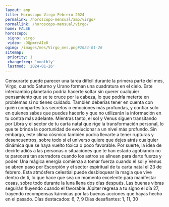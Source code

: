 ```yaml
---
layout: amp
title: Horoscopo Virgo Febrero 2024 
permalink: /horoscopo-mensual/amp/virgo/
normallink: /horoscopo-mensual/virgo/
home: FALSE
horoscopo:
 signo: virgo
 video: -DQpmrrAIeU
ogimg: /images/mes/Virgo_mes.png#2024-01-26
sitemap:
 priority: 1
 changefreq: 'monthly'
 lastmod: '2024-01-26'
---
```



Censurarte puede parecer una tarea difícil durante la primera parte del mes, Virgo, cuando Saturno y Urano forman una cuadratura en el cielo. Este intercambio planetario podría hacerte soltar sin querer cualquier pensamiento que se te cruce por la cabeza, lo que podría meterte en problemas si no tienes cuidado. También deberías tener en cuenta con quién compartes tus secretos o emociones más profundas, y confiar solo en quienes sabes que puedes hacerlo y que no utilizarán la información en tu contra más adelante.
Mientras tanto, el sol y Venus siguen transitando por Libra y el sector de tu carta natal que rige la transformación personal, lo que te brinda la oportunidad de evolucionar a un nivel más profundo. Sin embargo, este clima cósmico también podría llevarte a tener rupturas y desencuentros, sobre todo si el universo quiere que dejes atrás cualquier dinámica que se haya vuelto tóxica o poco favorable. Por suerte, la idea de decirle adiós a las personas o situaciones que te han estado agobiando no te parecerá tan aterradora cuando los astros se alinean para darte fuerza y poder.
Una mágica energía comienza a tomar fuerza cuando el sol y Venus se abren paso por Escorpión y el sector espiritual de tu carta natal el 23 de febrero. Esta atmósfera celestial puede desbloquear la magia que vive dentro de ti, lo que hace que sea un momento excelente para manifestar cosas, sobre todo durante la luna llena dos días después.
Las buenas vibras seguirán fluyendo cuando el favorable Júpiter regresa a tu signo el día 27, trayendo recompensas kármicas por las buenas acciones que hayas hecho en el pasado.
Días destacados: 6, 7, 9
Días desafiantes: 1, 11, 30